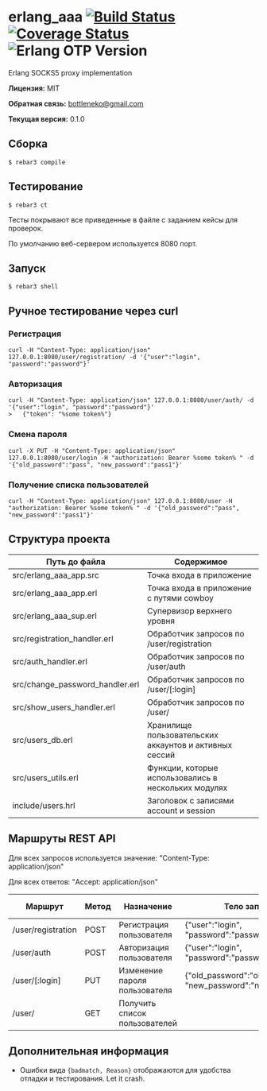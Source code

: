 # erlang_aaa [![Build Status](https://travis-ci.org/bottleneko/erlang_socks5.svg?branch=master)](https://travis-ci.org/bottleneko/erlang_aaa) [![Coverage Status](https://coveralls.io/repos/github/bottleneko/erlang_socks5/badge.svg?branch=master)](https://coveralls.io/github/bottleneko/erlang_socks5?branch=master) ![Erlang OTP Version](https://img.shields.io/badge/erlang%2Fotp-20.2-green.svg)
Erlang SOCKS5 proxy implementation



**Лицензия:** MIT

**Обратная связь:** bottleneko@gmail.com

**Текущая версия:** 0.1.0

## Сборка

    $ rebar3 compile


## Тестирование

    $ rebar3 ct

Тесты покрывают все приведенные в файле с заданием кейсы для проверок.

По умолчанию веб-сервером используется 8080 порт.

## Запуск

    $ rebar3 shell

## Ручное тестирование через curl

### Регистрация

    curl -H "Content-Type: application/json" 127.0.0.1:8080/user/registration/ -d '{"user":"login", "password":"password"}'

### Авторизация

    curl -H "Content-Type: application/json" 127.0.0.1:8080/user/auth/ -d '{"user":"login", "password":"password"}'
    >   {"token": "%some token%"}

### Смена пароля

    сurl -X PUT -H "Content-Type: application/json" 127.0.0.1:8080/user/login -H "authorization: Bearer %some token% " -d '{"old_password":"pass", "new_password":"pass1"}'

### Получение списка пользователей

    сurl -H "Content-Type: application/json" 127.0.0.1:8080/user -H "authorization: Bearer %some token% " -d '{"old_password":"pass", "new_password":"pass1"}'

## Структура проекта

Путь до файла | Содержимое
------------- | -------------
src/erlang_aaa_app.src | Точка входа в приложение
src/erlang_aaa_app.erl | Точка входа в приложение с путями cowboy
src/erlang_aaa_sup.erl | Cупервизор верхнего уровня
src/registration_handler.erl | Обработчик запросов по /user/registration
src/auth_handler.erl | Обработчик запросов по /user/auth
src/change_password_handler.erl | Обработчик запросов по /user/[:login]
src/show_users_handler.erl | Обработчик запросов по /user/
src/users_db.erl | Хранилище пользовательских аккаунтов и активных сессий
src/users_utils.erl | Функции, которые использовались в нескольких модулях
include/users.hrl | Заголовок с записями account и session

## Маршруты REST API

Для всех запросов используется значение: "Content-Type: application/json"

Для всех ответов: "Accept: application/json"

Маршрут | Метод  | Назначение | Тело запроса | Заголовок запроса
------- | ------ | ---------- | ------------ | --------------
/user/registration | POST | Регистрация пользователя | {"user":"login", "password":"password"} 
/user/auth | POST | Авторизация пользователя | {"user":"login", "password":"password"}
/user/[:login] | PUT | Изменение пароля пользователя | {"old_password":"old_password", "new_password":"new_password"} | "Authorization: Bearer token"
/user/ | GET | Получить список пользователей | | "Authorization: Bearer token"

## Дополнительная информация

* Ошибки вида `{badmatch, Reason}` отображаются для удобства отладки и тестирования. Let it crash.